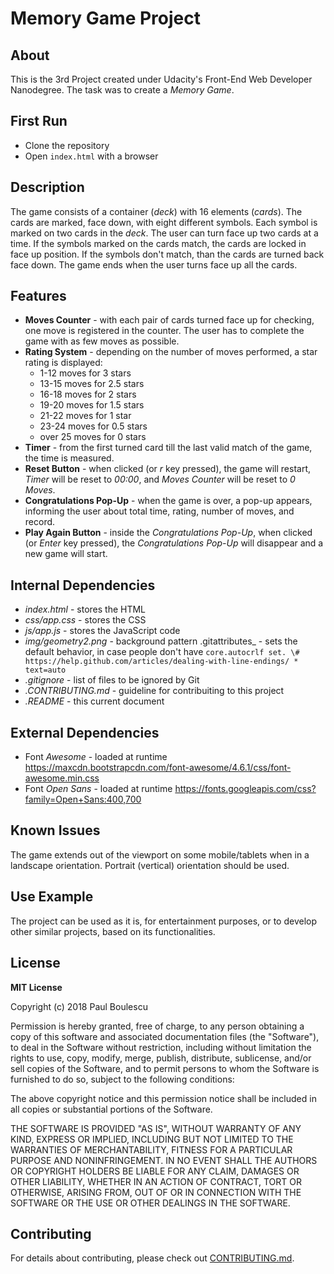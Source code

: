 # Memory Game Project

## About

This is the 3rd Project created under Udacity's Front-End Web Developer Nanodegree. The task was to create a _Memory Game_.

## First Run

* Clone the repository
* Open `index.html` with a browser

## Description

The game consists of a container (_deck_) with 16 elements (_cards_). The cards are marked, face down, with eight different symbols. Each symbol is marked on two cards in the _deck_. The user can turn face up two cards at a time. If the symbols marked on the cards match, the cards are locked in face up position. If the symbols don't match, than the cards are turned back face down. The game ends when the user turns face up all the cards.

## Features

* **Moves Counter** - with each pair of cards turned face up for checking, one move is registered in the counter. The user has to complete the game with as few moves as possible.
* **Rating System** - depending on the number of moves performed, a star rating is displayed: 
  * 1-12 moves for 3 stars
  * 13-15 moves for 2.5 stars
  * 16-18 moves for 2 stars
  * 19-20 moves for 1.5 stars
  * 21-22 moves for 1 star
  * 23-24 moves for 0.5 stars
  * over 25 moves for 0 stars
* **Timer** - from the first turned card till the last valid match of the game, the time is measured.
* **Reset Button** - when clicked (or _r_ key pressed), the game will restart, _Timer_ will be reset to _00:00_, and _Moves Counter_ will be reset to _0 Moves_.
* **Congratulations Pop-Up** - when the game is over, a pop-up appears, informing the user about total time, rating, number of moves, and record.
* **Play Again Button** - inside the _Congratulations Pop-Up_, when clicked (or _Enter_ key pressed), the _Congratulations Pop-Up_ will disappear and a new game will start.

## Internal Dependencies

* _index.html_ - stores the HTML
* _css/app.css_ - stores the CSS
* _js/app.js_ - stores the JavaScript code
* _img/geometry2.png_ - background pattern
.gitattributes_ - sets the default behavior, in case people don't have `core.autocrlf set. \# https://help.github.com/articles/dealing-with-line-endings/ * text=auto`
* _.gitignore_ - list of files to be ignored by Git
* _.CONTRIBUTING.md_ - guideline for contribuiting to this project
* _.README_ - this current document

## External Dependencies

* Font _Awesome_ - loaded at runtime https://maxcdn.bootstrapcdn.com/font-awesome/4.6.1/css/font-awesome.min.css
* Font _Open Sans_ - loaded at runtime https://fonts.googleapis.com/css?family=Open+Sans:400,700

## Known Issues

The game extends out of the viewport on some mobile/tablets when in a landscape orientation. Portrait (vertical) orientation should be used.

## Use Example

The project can be used as it is, for entertainment purposes, or to develop other similar projects, based on its functionalities.

## License

**MIT License**

Copyright (c) 2018 Paul Boulescu

Permission is hereby granted, free of charge, to any person obtaining a copy of this software and associated documentation files (the "Software"), to deal in the Software without restriction, including without limitation the rights to use, copy, modify, merge, publish, distribute, sublicense, and/or sell copies of the Software, and to permit persons to whom the Software is furnished to do so, subject to the following conditions:

The above copyright notice and this permission notice shall be included in all copies or substantial portions of the Software.

THE SOFTWARE IS PROVIDED "AS IS", WITHOUT WARRANTY OF ANY KIND, EXPRESS OR IMPLIED, INCLUDING BUT NOT LIMITED TO THE WARRANTIES OF MERCHANTABILITY, FITNESS FOR A PARTICULAR PURPOSE AND NONINFRINGEMENT. IN NO EVENT SHALL THE AUTHORS OR COPYRIGHT HOLDERS BE LIABLE FOR ANY CLAIM, DAMAGES OR OTHER LIABILITY, WHETHER IN AN ACTION OF CONTRACT, TORT OR OTHERWISE, ARISING FROM, OUT OF OR IN CONNECTION WITH THE SOFTWARE OR THE USE OR OTHER DEALINGS IN THE SOFTWARE.

## Contributing

For details about contributing, please check out [CONTRIBUTING.md](CONTRIBUTING.md).